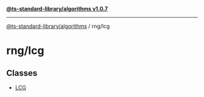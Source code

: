 [**@ts-standard-library/algorithms v1.0.7**](../../README.md)

***

[@ts-standard-library/algorithms](../../modules.md) / rng/lcg

# rng/lcg

## Classes

- [LCG](classes/LCG.md)

